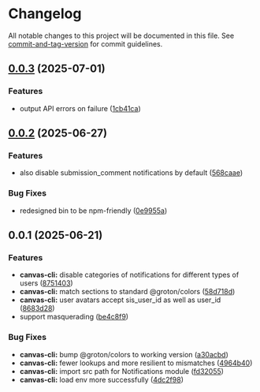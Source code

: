 # Changelog

All notable changes to this project will be documented in this file. See [commit-and-tag-version](https://github.com/absolute-version/commit-and-tag-version) for commit guidelines.

## [0.0.3](https://github.com/groton-school/canvas-cli/compare/canvas-cli/0.0.2...canvas-cli/0.0.3) (2025-07-01)


### Features

* output API errors on failure ([1cb41ca](https://github.com/groton-school/canvas-cli/commit/1cb41caa967a43584f5cb75d8934facddcaaf370))

## [0.0.2](https://github.com/groton-school/canvas-cli/compare/canvas-cli/0.0.1...canvas-cli/0.0.2) (2025-06-27)


### Features

* also disable submission_comment notifications by default ([568caae](https://github.com/groton-school/canvas-cli/commit/568caae81585b82660f4d4fca84d0796fe94e4b8))


### Bug Fixes

* redesigned bin to be npm-friendly ([0e9955a](https://github.com/groton-school/canvas-cli/commit/0e9955acc85c8a9687054f65c2c69100af78c167))

## 0.0.1 (2025-06-21)


### Features

* **canvas-cli:** disable categories of notifications for different types of users ([8751403](https://github.com/groton-school/canvas-cli/commit/87514037064365cf791f6e538d234e6668cb03e9))
* **canvas-cli:** match sections to standard @groton/colors ([58d718d](https://github.com/groton-school/canvas-cli/commit/58d718d483f5d41e83c09042cda2a5855fcc66d5))
* **canvas-cli:** user avatars accept sis_user_id as well as user_id ([8683d28](https://github.com/groton-school/canvas-cli/commit/8683d28a17b29770e427e58b6de7417b860a2856))
* support masquerading ([be4c8f9](https://github.com/groton-school/canvas-cli/commit/be4c8f9ceaf9d0e98ee6d56c16bae0f8463f7e36))


### Bug Fixes

* **canvas-cli:** bump @groton/colors to working version ([a30acbd](https://github.com/groton-school/canvas-cli/commit/a30acbdab8bd56f1767b860f94aeb39fcae6fc75))
* **canvas-cli:** fewer lookups and more resilient to mismatches ([4964b40](https://github.com/groton-school/canvas-cli/commit/4964b4089bd13ca1d24535d4976fea74e5ee2d15))
* **canvas-cli:** import src path for Notifications module ([fd32055](https://github.com/groton-school/canvas-cli/commit/fd3205503a0eca45e055861c368a5a6f224fc7f8))
* **canvas-cli:** load env more successfully ([4dc2f98](https://github.com/groton-school/canvas-cli/commit/4dc2f98deb99f46b838a09220f27640d87c3da43))

